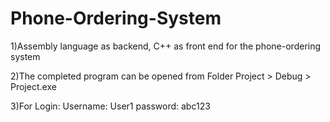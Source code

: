 # Phone-Ordering-System

1)Assembly language as backend, C++ as front end for the phone-ordering system

2)The completed program can be opened from Folder Project > Debug > Project.exe

3)For Login:
Username: User1 password: abc123


